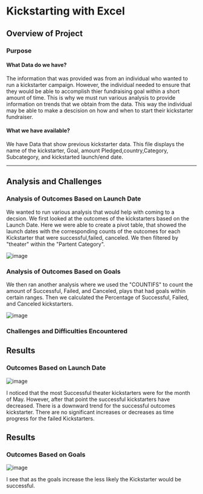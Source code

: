 # Kickstarting with Excel

## Overview of Project

### Purpose
#### What Data do we have?
  The information that was provided was from an individual who wanted to run a kickstarter campaign. However, the individual needed to ensure that they would be able to accomplish thier fundraising goal within a short amount of time. This is why we must run various analysis to provide information on trends that we obtain from the data. This way the individual may be able to make a descision on how and when to start their kickstarter fundraiser.
#### What we have available?
  We have Data that show previous kickstarter data. This file displays the name of the kickstarter, Goal, amount Pledged,country,Category, Subcategory, and kickstarted launch/end date.

---

## Analysis and Challenges

### Analysis of Outcomes Based on Launch Date

We wanted to run various analysis that would help with coming to a decsion. We first looked at the outcomes of the kickstarters based on the Launch Date. Here we were able to create a pivot table, that showed the launch dates with the corresponding counts of the outcomes for each Kickstarter that were successful,failed, canceled. We then filtered by "theater" within the "Partent Category".

![image](https://user-images.githubusercontent.com/47649575/129998465-2d0e97e0-3e73-45dc-ae1f-48375b9da39e.png)


### Analysis of Outcomes Based on Goals

We then ran another analysis where we used the "COUNTIFS" to count the amount of Successful, Failed, and Canceled, plays that had goals within certain ranges. Then we calculated the Percentage of Successful, Failed, and Canceled kickstarters.

![image](https://user-images.githubusercontent.com/47649575/129999213-e18bdb65-d57e-4849-9ca0-da1a7f19d1c8.png)


### Challenges and Difficulties Encountered

## Results
### Outcomes Based on Launch Date
![image](https://user-images.githubusercontent.com/47649575/129999582-e58d50f7-cc34-49f8-bfee-077c587d74e8.png)

I noticed that the most Successful theater kickstarters were for the month of May. However, after that point the successful kickstarters have decreased.
There is a downward trend for the successful outcomes kickstarter.
There are no significant increases or decreases as time progress for the failed Kickstarters.

## Results
### Outcomes Based on Goals

![image](https://user-images.githubusercontent.com/47649575/130000900-18dce967-b4fd-448e-94ee-59ba93262889.png)

I see that as the goals increase the less likely the Kickstarter would be successful.

